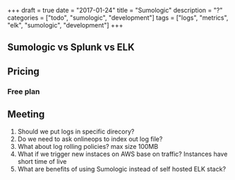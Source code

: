 +++
draft = true
date = "2017-01-24"
title = "Sumologic"
description = "?"
categories = ["todo", "sumologic", "development"]
tags = ["logs", "metrics", "elk", "sumologic", "development"]
+++

## Sumologic vs Splunk vs ELK

## Pricing

### Free plan

## Meeting

1. Should we put logs in specific direcory?
1. Do we need to ask onlineops to index out log file?
1. What about log rolling policies? max size 100MB
1. What if we trigger new instaces on AWS base on traffic? Instances have short time of live
1. What are benefits of using Sumologic instead of self hosted ELK stack?